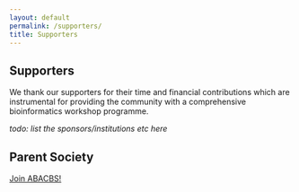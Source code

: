 ```yaml
---
layout: default
permalink: /supporters/
title: Supporters
---
```


## Supporters

We thank our supporters for their time and financial contributions which are instrumental for providing the community
with a comprehensive bioinformatics workshop programme.

_todo: list the sponsors/institutions etc here_

## Parent Society

[Join ABACBS!](https://www.abacbs.org/)

